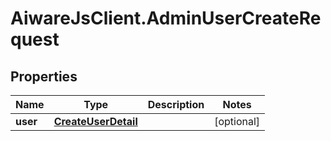 # AiwareJsClient.AdminUserCreateRequest

## Properties

Name | Type | Description | Notes
------------ | ------------- | ------------- | -------------
**user** | [**CreateUserDetail**](CreateUserDetail.md) |  | [optional] 


